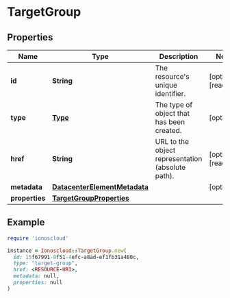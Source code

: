 # TargetGroup

## Properties

| Name | Type | Description | Notes |
| ---- | ---- | ----------- | ----- |
| **id** | **String** | The resource&#39;s unique identifier. | [optional][readonly] |
| **type** | [**Type**](Type.md) | The type of object that has been created. | [optional] |
| **href** | **String** | URL to the object representation (absolute path). | [optional][readonly] |
| **metadata** | [**DatacenterElementMetadata**](DatacenterElementMetadata.md) |  | [optional] |
| **properties** | [**TargetGroupProperties**](TargetGroupProperties.md) |  |  |

## Example

```ruby
require 'ionoscloud'

instance = Ionoscloud::TargetGroup.new(
  id: 15f67991-0f51-4efc-a8ad-ef1fb31a480c,
  type: "target-group",
  href: <RESOURCE-URI>,
  metadata: null,
  properties: null
)
```

